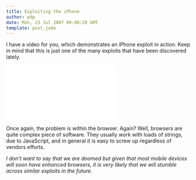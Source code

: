 ```yaml
---
title: Exploiting the iPhone
author: pdp
date: Mon, 23 Jul 2007 09:00:28 GMT
template: post.jade
---
```


I have a video for you, which demonstrates an iPhone exploit in action. Keep in mind that this is just one of the many exploits that have been discovered lately.

<iframe class="video" src="//www.youtube.com/embed/M26sur1YAL4" frameborder="0" allowfullscreen></iframe>

Once again, the problem is within the browser. Again? Well, browsers are quite complex piece of software. They usually work with loads of strings, due to JavaScript, and in general it is easy to screw up regardless of vendors efforts.

_I don't want to say that we are doomed but given that most mobile devices will soon have enhanced browsers, it is very likely that we will stumble across similar exploits in the future._

